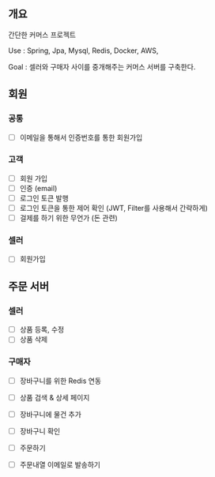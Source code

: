 ## 개요
간단한 커머스 프로젝트 

 Use : Spring, Jpa, Mysql, Redis, Docker, AWS, 

 Goal : 셀러와 구매자 사이를 중개해주는 커머스 서버를 구축한다.


 ## 회원
 ### 공통
 - [ ] 이메일을 통해서 인증번호를 통한 회원가입
        
 ### 고객
- [ ] 회원 가입
- [ ] 인증 (email)
- [ ] 로그인 토큰 발행
- [ ] 로그인 토큰을 통한 제어 확인 (JWT, Filter를 사용해서 간략하게)
- [ ] 걸제를 하기 위한 무언가 (돈 관련)

 ### 셀러 
- [ ] 회원가입

 ## 주문 서버 

 ### 셀러 
 - [ ] 상품 등록, 수정
 - [ ] 상품 삭제

 ### 구매자 
 - [ ] 장바구니를 위한 Redis 연동
 - [ ] 상품 검색 & 상세 페이지
 - [ ] 장바구니에 물건 추가
 - [ ] 장바구니 확인
 - [ ] 주문하기
 - [ ] 주문내열 이메일로 발송하기
       
